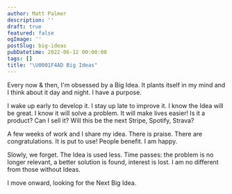 ```yaml
---
author: Matt Palmer
description: ''
draft: true
featured: false
ogImage: ''
postSlug: big-ideas
pubDatetime: 2022-06-12 00:00:00
tags: []
title: "\U0001F4AD Big Ideas"
---
```


Every now & then, I'm obsessed by a Big Idea. It plants itself in my mind and I think about it day and night. I have a purpose.

I wake up early to develop it. I stay up late to improve it. I know the Idea will be great. I know it will solve a problem. It will make lives easier! Is it a product? Can I sell it? Will this be the next Stripe, Spotify, Strava?

A few weeks of work and I share my idea. There is praise. There are congratulations. It is put to use! People benefit. I am happy.

Slowly, we forget. The Idea is used less. Time passes: the problem is no longer relevant, a better solution is found, interest is lost. I am no different from those without Ideas.

I move onward, looking for the Next Big Idea.
